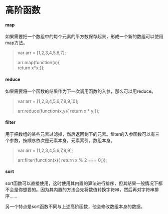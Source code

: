 # 高阶函数

#### map

如果需要把一个数组中的每个元素的平方数保存起来，形成一个新的数组可以使用map方法。

> var arr = \[1,2,3,4,5,6,7\];
>
> arr.map\(function\(x\){  
>      return x\*x;}\);

#### reduce

如果需要将一个函数的结果作为下一次调用函数的入参，那么可以用reduce。

> var arr = \[1,2,3,4,5,6,7,8,9,10\];
>
> arr.reduce\(function\(x,y\){ return x \* y;}\);

#### filter

用于把数组的某些元素过滤掉，然后返回剩下的元素。filter的入参函数可以有三个参数，按顺序依次是元素本身，元素索引，数组本身。

> var arr = \[1,2,3,4,5,6,7,8,9\];
>
> arr.filter\(function\(x\){ return x % 2 === 0;}\);

#### sort

sort函数可以直接使用，这时使用其内置的算法进行排序，但其结果一般情况下都不会是你想要的。因为其内置的方法会先将数值转换字符串，然后再对字符串排序……

另一个特点是sort函数不同与上述高阶函数，他会修改数组本身的数据。





